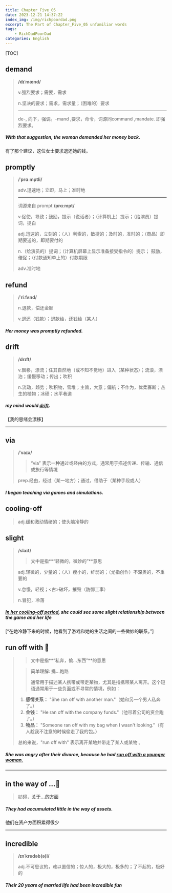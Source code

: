 ```yaml
---
title: Chapter_Five_05
date: 2023-12-21 14:37:22
index_img: /img/richpoordad.png
excerpt: The Part of Chapter_Five_05 unfamiliar words
tags: 
    - RichDadPoorDad
categories: English
---
```


[TOC]

## demand

> **/dɪˈmænd/**
>
> v.强烈要求；需要，需求
>
> n.坚决的要求；需求，需求量；（困难的）要求
>
> ---
>
> de-, 向下，强调。-mand ,要求，命令，词源同command ,mandate. 即强烈要求。

##### With that suggestion, the woman **demanded** her money back.

有了那个建议，这位女士要求退还她的钱。

## promptly

> **/ˈprɑːmptli/**
>
> adv.迅速地；立即，马上；准时地
>
> ---
>
> 词源来自	prompt	**/prɑːmpt/**
>
> v.促使，导致；鼓励，提示（说话者）；（计算机上）提示；（给演员）提词，提白
>
> adj.迅速的，立刻的；（人）利索的，敏捷的；及时的，准时的；（商品）即期要送的，即期要付的
>
> n.（给演员的）提词；（计算机屏幕上显示准备接受指令的）提示； 鼓励，催促；（付款通知单上的）付款期限
>
> adv.准时地

## refund

> **/ˈriːfʌnd/**
>
> n.退款，偿还金额
>
> v.退还（钱款）；退款给，还钱给（某人）

##### Her money was **promptly** **refunded**.

## drift

> **/drɪft/**
>
> v.飘移，漂流；任其自然地（或不知不觉地）进入（某种状态）；流浪，漂泊；缓慢移动；传出；吹积
>
> n.流动，趋势；吹积物，雪堆；主旨，大意；偏航；不作为，优柔寡断；丛生的植物；冰碛；水平巷道

##### my mind would **<u>drift</u>**.

【我的思绪会漂移】

---

## via

> **/ˈvaɪə/**
>
> > “via” 表示一种通过或经由的方式，通常用于描述传递、传输、通信或旅行等情境
>
> prep.经由，经过（某一地方）；通过，借助于（某种手段或人）

##### I began teaching **via** games and simulations.

## cooling-off

> adj.缓和激动情绪的；使头脑冷静的

## slight

> **/slaɪt/**
>
> > 文中是指**“轻微的，微妙的”**意思
>
> adj.轻微的，少量的；（人）瘦小的，纤弱的；（尤指创作）不深奥的，不重要的
>
> v.怠慢，轻视；<古>破坏，摧毁（防御工事）
>
> n.冒犯，冷落

##### <u>In her **cooling-off** period</u>, she could see some **slight** relationship between the game and her life

[“在她冷静下来的时候，她看到了游戏和她的生活之间的一些微妙的联系。”]

## run off with 🚩

> > 文中是指**“私奔，偷...东西”**的意思
>
> > 简单理解: 携...跑路
> >
> > 通常用于描述某人携带或带走某物，尤其是指携带某人离开。这个短语通常用于一些负面或不寻常的情境，例如：
>
> 1. **感情关系：** "She ran off with another man."（她和另一个男人私奔了。）
> 2. **金钱：** "He ran off with the company funds."（他带着公司的资金跑了。）
> 3. **物品：** "Someone ran off with my bag when I wasn't looking."（有人趁我不注意的时候偷走了我的包。）
>
> 总的来说，"run off with" 表示离开某地并带走了某人或某物 。

##### She was angry after their divorce, because he had <u>**run off with** a younger woman.</u>

---

## in the way of ...🚩

> 妨碍，**<u>关于...的方面</u>**

##### They had accumulated little **in the way of** assets.

他们在资产方面积累得很少

---

## incredible

> **/ɪnˈkredəb(ə)l/**
>
> adj.不可思议的，难以置信的；惊人的，极大的，极多的；了不起的，极好的

##### Their 20 years of married life had been **incredible** fun
